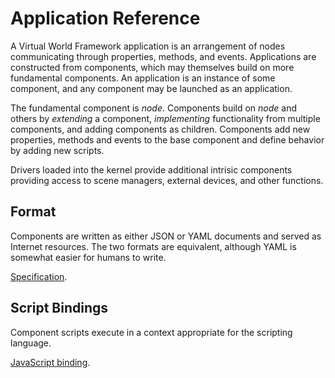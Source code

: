 Application Reference
=====================

A Virtual World Framework application is an arrangement of nodes communicating through properties,
methods, and events. Applications are constructed from components, which may themselves build on
more fundamental components. An application is an instance of some component, and any component may
be launched as an application.

The fundamental component is *node*. Components build on *node* and others by *extending* a
component, *implementing* functionality from multiple components, and adding components as children.
Components add new properties, methods and events to the base component and define behavior by
adding new scripts.

Drivers loaded into the kernel provide additional intrisic components providing access to scene
managers, external devices, and other functions.


Format
------

Components are written as either JSON or YAML documents and served as Internet resources. The two
formats are equivalent, although YAML is somewhat easier for humans to write.

[Specification](specification.html).


Script Bindings
---------------

Component scripts execute in a context appropriate for the scripting language.

[JavaScript binding](binding.html).
